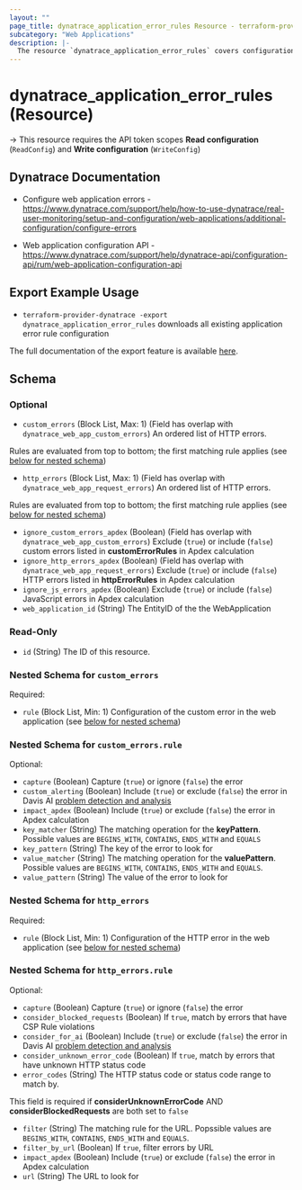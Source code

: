 ```yaml
---
layout: ""
page_title: dynatrace_application_error_rules Resource - terraform-provider-dynatrace"
subcategory: "Web Applications"
description: |-
  The resource `dynatrace_application_error_rules` covers configuration for application error rules
---
```


# dynatrace_application_error_rules (Resource)

-> This resource requires the API token scopes **Read configuration** (`ReadConfig`) and **Write configuration** (`WriteConfig`)

## Dynatrace Documentation

- Configure web application errors - https://www.dynatrace.com/support/help/how-to-use-dynatrace/real-user-monitoring/setup-and-configuration/web-applications/additional-configuration/configure-errors

- Web application configuration API - https://www.dynatrace.com/support/help/dynatrace-api/configuration-api/rum/web-application-configuration-api

## Export Example Usage

- `terraform-provider-dynatrace -export dynatrace_application_error_rules` downloads all existing application error rule configuration

The full documentation of the export feature is available [here](https://registry.terraform.io/providers/dynatrace-oss/dynatrace/latest/docs/guides/export-v2).

<!-- schema generated by tfplugindocs -->
## Schema

### Optional

- `custom_errors` (Block List, Max: 1) (Field has overlap with `dynatrace_web_app_custom_errors`) An ordered list of HTTP errors.

 Rules are evaluated from top to bottom; the first matching rule applies (see [below for nested schema](#nestedblock--custom_errors))
- `http_errors` (Block List, Max: 1) (Field has overlap with `dynatrace_web_app_request_errors`) An ordered list of HTTP errors.

 Rules are evaluated from top to bottom; the first matching rule applies (see [below for nested schema](#nestedblock--http_errors))
- `ignore_custom_errors_apdex` (Boolean) (Field has overlap with `dynatrace_web_app_custom_errors`) Exclude (`true`) or include (`false`) custom errors listed in **customErrorRules** in Apdex calculation
- `ignore_http_errors_apdex` (Boolean) (Field has overlap with `dynatrace_web_app_request_errors`) Exclude (`true`) or include (`false`) HTTP errors listed in **httpErrorRules** in Apdex calculation
- `ignore_js_errors_apdex` (Boolean) Exclude (`true`) or include (`false`) JavaScript errors in Apdex calculation
- `web_application_id` (String) The EntityID of the the WebApplication

### Read-Only

- `id` (String) The ID of this resource.

<a id="nestedblock--custom_errors"></a>
### Nested Schema for `custom_errors`

Required:

- `rule` (Block List, Min: 1) Configuration of the custom error in the web application (see [below for nested schema](#nestedblock--custom_errors--rule))

<a id="nestedblock--custom_errors--rule"></a>
### Nested Schema for `custom_errors.rule`

Optional:

- `capture` (Boolean) Capture (`true`) or ignore (`false`) the error
- `custom_alerting` (Boolean) Include (`true`) or exclude (`false`) the error in Davis AI [problem detection and analysis](https://dt-url.net/a963kd2)
- `impact_apdex` (Boolean) Include (`true`) or exclude (`false`) the error in Apdex calculation
- `key_matcher` (String) The matching operation for the **keyPattern**. Possible values are `BEGINS_WITH`, `CONTAINS`, `ENDS_WITH` and `EQUALS`
- `key_pattern` (String) The key of the error to look for
- `value_matcher` (String) The matching operation for the **valuePattern**. Possible values are `BEGINS_WITH`, `CONTAINS`, `ENDS_WITH` and `EQUALS`.
- `value_pattern` (String) The value of the error to look for



<a id="nestedblock--http_errors"></a>
### Nested Schema for `http_errors`

Required:

- `rule` (Block List, Min: 1) Configuration of the HTTP error in the web application (see [below for nested schema](#nestedblock--http_errors--rule))

<a id="nestedblock--http_errors--rule"></a>
### Nested Schema for `http_errors.rule`

Optional:

- `capture` (Boolean) Capture (`true`) or ignore (`false`) the error
- `consider_blocked_requests` (Boolean) If `true`, match by errors that have CSP Rule violations
- `consider_for_ai` (Boolean) Include (`true`) or exclude (`false`) the error in Davis AI [problem detection and analysis](https://dt-url.net/a963kd2)
- `consider_unknown_error_code` (Boolean) If `true`, match by errors that have unknown HTTP status code
- `error_codes` (String) The HTTP status code or status code range to match by. 

This field is required if **considerUnknownErrorCode** AND **considerBlockedRequests** are both set to `false`
- `filter` (String) The matching rule for the URL. Popssible values are `BEGINS_WITH`, `CONTAINS`, `ENDS_WITH` and `EQUALS`.
- `filter_by_url` (Boolean) If `true`, filter errors by URL
- `impact_apdex` (Boolean) Include (`true`) or exclude (`false`) the error in Apdex calculation
- `url` (String) The URL to look for
 